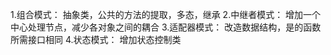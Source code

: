 1.组合模式： 抽象类，公共的方法的提取，多态，继承
2.中继者模式： 增加一个中心处理节点，减少各对象之间的耦合
3.适配器模式： 改造数据结构，是的函数所需接口相同
4.状态模式： 增加状态控制类
